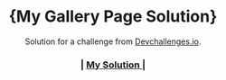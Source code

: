 <!-- Please update value in the {}  -->

<h1 align="center">{My Gallery Page Solution}</h1>

<div align="center">
   Solution for a challenge from  <a href="http://devchallenges.io" target="_blank">Devchallenges.io</a>.
</div>

<div align="center">
  <h3>
    <span> | </span>
    <a href="https://my-gallery-challenge1.netlify.app/">
     My Solution
    </a>
    <span> | </span>
  </h3>
</div>

